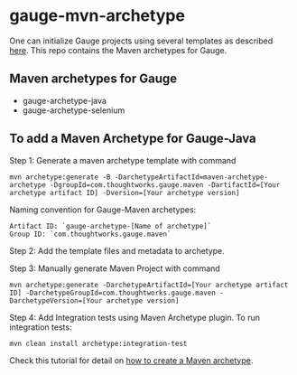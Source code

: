 # gauge-mvn-archetype

One can initialize Gauge projects using several templates as described [here](http://getgauge.io/documentation/user/current/getting_started/creating_a_gauge_project.html). This repo contains the Maven archetypes for Gauge.

## Maven archetypes for Gauge
* gauge-archetype-java
* gauge-archetype-selenium

## To add a Maven Archetype for Gauge-Java

Step 1: Generate a maven archetype template with command
```
mvn archetype:generate -B -DarchetypeArtifactId=maven-archetype-archetype -DgroupId=com.thoughtworks.gauge.maven -DartifactId=[Your archetype artifact ID] -Dversion=[Your archetype version]
```
Naming convention for Gauge-Maven archetypes:
```
Artifact ID: `gauge-archetype-[Name of archetype]`
Group ID: `com.thoughtworks.gauge.maven`
```

Step 2: Add the template files and metadata to archetype.

Step 3: Manually generate Maven Project with command
```
mvn archetype:generate -DarchetypeArtifactId=[Your archetype artifact ID] -DarchetypeGroupId=com.thoughtworks.gauge.maven -DarchetypeVersion=[Your archetype version]
```

Step 4: Add Integration tests using Maven Archetype plugin.
To run integration tests:
```
mvn clean install archetype:integration-test
```

Check this tutorial for detail on [how to create a Maven archetype](http://marosmars.weebly.com/blog/maven-archetype-tutorial).
